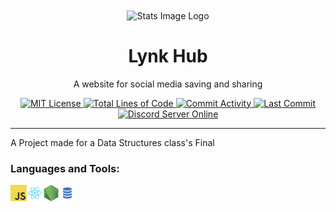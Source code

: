 <div align="center">
	<img width="100px" src="https://res.cloudinary.com/anuraghazra/image/upload/v1594908242/logo_ccswme.svg" align="center" alt="Stats Image Logo" />
	<h1 align="center">Lynk Hub</h1>
	<p align="center">A website for social media saving and sharing</p>
</div>

<div align="center">
	<a href="https://github.com/f-habibCA/LynkHub/blob/main/LICENSE">
      <img alt="MIT License" src="https://img.shields.io/github/license/f-habibCA/LynkHub?&logo=backbonedotjs" />
    </a>
    <a href="https://github.com/f-habibCA/LynkHub">
      <img alt="Total Lines of Code" src="https://img.shields.io/tokei/lines/github/f-habibCA/LynkHub?logo=javascript&logoColor=white" />
    </a>
    <a href="https://github.com/f-habibCA/LynkHub">
      <img alt="Commit Activity" src="https://img.shields.io/github/commit-activity/w/f-habibCA/LynkHub?color=red&logo=github" />
    </a>
    <a href="https://github.com/f-habibCA/LynkHub">
      <img alt="Last Commit" src="https://img.shields.io/github/last-commit/f-habibCA/LynkHub?color=blueviolet&logo=github" />
    </a>
	<a href="https://discord.gg/NbbPBDtAES">
      <img alt="Discord Server Online" src="https://img.shields.io/discord/908763985455747092?color=ff69b4&label=discord-server&logo=discord&logoColor=white" />
    </a>
</div>


---
A Project made for a Data Structures class's Final

### Languages and Tools:

<div text0="center">
	<img align="left" alt="JavaScript" width="26px" src="https://raw.githubusercontent.com/github/explore/80688e429a7d4ef2fca1e82350fe8e3517d3494d/topics/javascript/javascript.png" />
	<img align="left" alt="React" width="26px" src="https://raw.githubusercontent.com/github/explore/80688e429a7d4ef2fca1e82350fe8e3517d3494d/topics/react/react.png" />
	<img align="left" alt="Node.js" width="26px" src="https://raw.githubusercontent.com/github/explore/80688e429a7d4ef2fca1e82350fe8e3517d3494d/topics/nodejs/nodejs.png" />
	<img align="left" alt="SQLite" width="26px" src="https://raw.githubusercontent.com/github/explore/80688e429a7d4ef2fca1e82350fe8e3517d3494d/topics/sql/sql.png" />
</div>

<!-- https://shields.io/ -->
<!-- https://simpleicons.org/ -->
<!-- https://github.com/simple-icons/simple-icons/blob/develop/slugs.md -->
